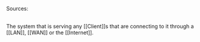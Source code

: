 Sources:

\
The system that is serving any [[Client]]s that are connecting to it through a [[LAN]], [[WAN]] or the [[Internet]].
